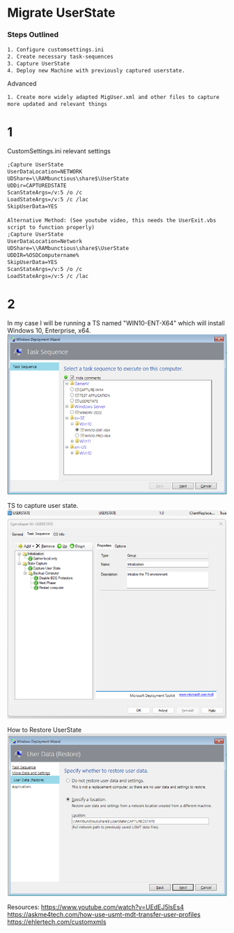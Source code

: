 # Migrate UserState

### Steps Outlined   
```
1. Configure customsettings.ini
2. Create necessary task-sequences
3. Capture UserState
4. Deploy new Machine with previously captured userstate.
```

Advanced
```
1. Create more widely adapted MigUser.xml and other files to capture more updated and relevant things
```

# 1
CustomSettings.ini relevant settings   
``` 
;Capture UserState
UserDataLocation=NETWORK
UDShare=\\RAMbunctious\share$\UserState
UDDir=CAPTUREDSTATE
ScanStateArgs=/v:5 /o /c
LoadStateArgs=/v:5 /c /lac
SkipUserData=YES

Alternative Method: (See youtube video, this needs the UserExit.vbs script to function properly)
;Capture UserState
UserDataLocation=Network
UDShare=\\RAMbunctious\share$\UserState
UDDIR=%OSDComputername%
SkipUserData=YES
ScanStateArgs=/v:5 /o /c
LoadStateArgs=/v:5 /c /lac
``` 

# 2

In my case I will be running a TS named "WIN10-ENT-X64" which will install Windows 10, Enterprise, x64.   
![](_resources/1.png)

TS to capture user state.   
![](_resources/2.png)

How to Restore UserState
![](_resources/3.png)




Resources:
https://www.youtube.com/watch?v=UEdEJ5lsEs4   
https://askme4tech.com/how-use-usmt-mdt-transfer-user-profiles   
https://ehlertech.com/customxmls   
